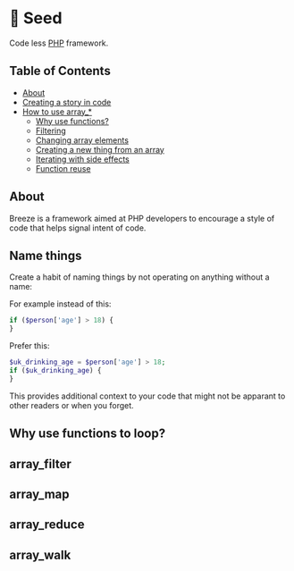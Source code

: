 # 🌱 Seed 
Code less [PHP](http://php.net/) framework.

## Table of Contents
* [About](#about)
* [Creating a story in code](#name_things)
* [How to use array_*](#how_to_use_array_*)
  * [Why use functions?](#why_use_functions_to_loop)
  * [Filtering](#array_filter)
  * [Changing array elements](#array_map)
  * [Creating a new thing from an array](#array_reduce)
  * [Iterating with side effects](#array_walk)
  * [Function reuse](#function_reuse)

## About

Breeze is a framework aimed at PHP developers to encourage a style of code that helps signal intent of code.


## Name things

Create a habit of naming things by not operating on anything without a name:

For example instead of this:

```php
if ($person['age'] > 18) {
}
```

Prefer this:

```php
$uk_drinking_age = $person['age'] > 18;
if ($uk_drinking_age) {
}
 ```
 
This provides additional context to your code that might not be apparant to other readers or when you forget.


## Why use functions to loop?

## array_filter

## array_map

## array_reduce

## array_walk

